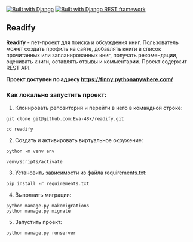 [![Built with Django](https://img.shields.io/badge/Built_with-Django-32CD32.svg)](https://www.djangoproject.com/)
[![Built with Django REST framework](https://img.shields.io/badge/Built_with-Django_REST_framework-green.svg)](https://www.django-rest-framework.org/)

## Readify

**Readify** - пет-проект для поиска и обсуждения книг. Пользователь может создать профиль на сайте, добавлять книги в список прочитанных или запланированных книг, получать рекомендации, оценивать книги, оставлять отзывы и комментарии. Проект содержит REST API.

**Проект доступен по адресу https://finny.pythonanywhere.com/**

### Как локально запустить проект:

1. Клонировать репозиторий и перейти в него в командной строке:

```
git clone git@github.com:Eva-48k/readify.git
```

```
cd readify
```

2. Cоздать и активировать виртуальное окружение:

```
python -m venv env
```

```
venv/scripts/activate
```

3. Установить зависимости из файла requirements.txt:

```
pip install -r requirements.txt
```

4. Выполнить миграции:

```
python manage.py makemigrations
python manage.py migrate
```

5. Запустить проект:

```
python manage.py runserver
```
